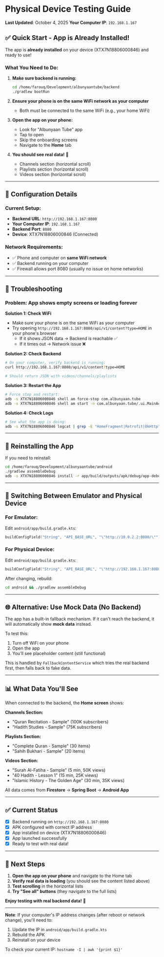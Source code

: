 # Physical Device Testing Guide

**Last Updated**: October 4, 2025
**Your Computer IP**: `192.168.1.167`

## ✅ **Quick Start - App is Already Installed!**

The app is **already installed** on your device (XTX7N18806000846) and ready to use!

### **What You Need to Do:**

1. **Make sure backend is running:**
   ```bash
   cd /home/farouq/Development/albunyaantube/backend
   ./gradlew bootRun
   ```

2. **Ensure your phone is on the same WiFi network as your computer**
   - Both must be connected to the same WiFi (e.g., your home WiFi)

3. **Open the app on your phone:**
   - Look for "Albunyaan Tube" app
   - Tap to open
   - Skip the onboarding screens
   - Navigate to the **Home** tab

4. **You should see real data!** 🎉
   - Channels section (horizontal scroll)
   - Playlists section (horizontal scroll)
   - Videos section (horizontal scroll)

---

## 🔧 Configuration Details

### **Current Setup:**
- **Backend URL**: `http://192.168.1.167:8080`
- **Your Computer IP**: `192.168.1.167`
- **Backend Port**: `8080`
- **Device**: XTX7N18806000846 (Connected)

### **Network Requirements:**
- ✅ Phone and computer on **same WiFi network**
- ✅ Backend running on your computer
- ✅ Firewall allows port 8080 (usually no issue on home networks)

---

## 🐛 Troubleshooting

### **Problem: App shows empty screens or loading forever**

**Solution 1: Check WiFi**
- Make sure your phone is on the same WiFi as your computer
- Try opening `http://192.168.1.167:8080/api/v1/content?type=HOME` in your phone's browser
  - If it shows JSON data → Backend is reachable ✅
  - If it times out → Network issue ❌

**Solution 2: Check Backend**
```bash
# On your computer, verify backend is running:
curl http://192.168.1.167:8080/api/v1/content?type=HOME

# Should return JSON with videos/channels/playlists
```

**Solution 3: Restart the App**
```bash
# Force stop and restart:
adb -s XTX7N18806000846 shell am force-stop com.albunyaan.tube
adb -s XTX7N18806000846 shell am start -n com.albunyaan.tube/.ui.MainActivity
```

**Solution 4: Check Logs**
```bash
# See what the app is doing:
adb -s XTX7N18806000846 logcat | grep -E "HomeFragment|Retrofit|OkHttp"
```

---

## 📱 Reinstalling the App

If you need to reinstall:

```bash
cd /home/farouq/Development/albunyaantube/android
./gradlew assembleDebug
adb -s XTX7N18806000846 install -r app/build/outputs/apk/debug/app-debug.apk
```

---

## 🔄 Switching Between Emulator and Physical Device

### **For Emulator:**
Edit `android/app/build.gradle.kts`:
```kotlin
buildConfigField("String", "API_BASE_URL", "\"http://10.0.2.2:8080/\"")
```

### **For Physical Device:**
Edit `android/app/build.gradle.kts`:
```kotlin
buildConfigField("String", "API_BASE_URL", "\"http://192.168.1.167:8080/\"")
```

After changing, rebuild:
```bash
cd android && ./gradlew assembleDebug
```

---

## 🌐 **Alternative: Use Mock Data (No Backend)**

The app has a built-in fallback mechanism. If it can't reach the backend, it will automatically show **mock data** instead.

To test this:
1. Turn off WiFi on your phone
2. Open the app
3. You'll see placeholder content (still functional)

This is handled by `FallbackContentService` which tries the real backend first, then falls back to fake data.

---

## 📊 What Data You'll See

When connected to the backend, the **Home screen** shows:

**Channels Section:**
- "Quran Recitation - Sample" (100K subscribers)
- "Hadith Studies - Sample" (75K subscribers)

**Playlists Section:**
- "Complete Quran - Sample" (30 items)
- "Sahih Bukhari - Sample" (20 items)

**Videos Section:**
- "Surah Al-Fatiha - Sample" (5 min, 50K views)
- "40 Hadith - Lesson 1" (15 min, 25K views)
- "Islamic History - The Golden Age" (30 min, 35K views)

All data comes from **Firestore** → **Spring Boot** → **Android App**

---

## ✅ Current Status

- [x] Backend running on `http://192.168.1.167:8080`
- [x] APK configured with correct IP address
- [x] App installed on device (XTX7N18806000846)
- [x] App launched successfully
- [x] Ready to test with real data!

---

## 🚀 Next Steps

1. **Open the app on your phone** and navigate to the Home tab
2. **Verify real data is loading** (you should see the content listed above)
3. **Test scrolling** in the horizontal lists
4. **Try "See all" buttons** (they navigate to the full lists)

**Enjoy testing with real backend data!** 🎉

---

**Note**: If your computer's IP address changes (after reboot or network change), you'll need to:
1. Update the IP in `android/app/build.gradle.kts`
2. Rebuild the APK
3. Reinstall on your device

To check your current IP: `hostname -I | awk '{print $1}'`
